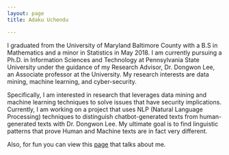 ```yaml
---
layout: page
title: Adaku Uchendu 

---
```

I graduated from the University of Maryland Baltimore County with a B.S in Mathematics and a minor 
in Statistics in May 2018. I am currently pursuing a Ph.D. in Information Sciences and Technology at 
Pennsylvania State University under the guidance of my Research Advisor, Dr. Dongwon Lee, an Associate 
professor at the University. My research interests are data mining, machine learning, and cyber-security. 

Specifically, I am interested in research that leverages data mining and machine learning techniques to 
solve issues that have security implications. Currently, I am working on a project that uses NLP (Natural 
Language Processing) techniques to distinguish chatbot-generated texts from human-generated texts with Dr. Dongwon Lee. 
My ultimate goal is to find linguistic patterns that prove Human and Machine texts are in 
fact very different. 

Also, for fun you can view this [page](https://news.umbc.edu/adaku-uchendu-to-extend-passion-for-mathematics-through-information-sciences-ph-d-at-penn-state/) that talks about me. 
